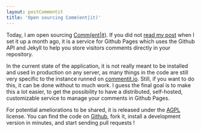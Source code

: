 ```yaml
---
layout: postCommentit
title: 'Open sourcing Comm(ent|it)'
---
```


Today, I am open sourcing [Comm(ent|it)](https://commentit.io). If you did not
[read my post](/2015/10/01/commentit.io.html) when I set it up a month ago, it
is a service for Github Pages which uses the Github API and Jekyll to help you
store visitors comments directly in your repository.

In the current state of the application, it is not really meant to be installed
and used in production on any server, as many things in the code are still very
specific to the instance runned on [commentit.io](https://commentit.io). Still,
if you want to do this, it can be done without to much work. I guess the final
goal is to make this a lot easier, to get the possibility to have a distributed,
self-hosted, customizable service to manage your comments in Github Pages.

For potential ameliorations to be shared, it is released under the
[AGPL](https://www.gnu.org/licenses/why-affero-gpl.en.html) license. You can
find the code on [Github](https://github.com/guilro/commentit), fork it, install
a development version in minutes, and start sending pull requests !
